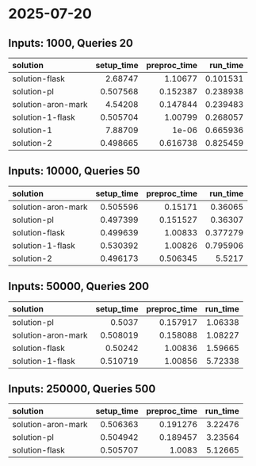 # 2025-07-20

## Inputs: 1000, Queries 20

| solution           |   setup_time |   preproc_time |   run_time |
|:-------------------|-------------:|---------------:|-----------:|
| solution-flask     |     2.68747  |       1.10677  |   0.101531 |
| solution-pl        |     0.507568 |       0.152387 |   0.238938 |
| solution-aron-mark |     4.54208  |       0.147844 |   0.239483 |
| solution-1-flask   |     0.505704 |       1.00799  |   0.268057 |
| solution-1         |     7.88709  |       1e-06    |   0.665936 |
| solution-2         |     0.498665 |       0.616738 |   0.825459 |

## Inputs: 10000, Queries 50

| solution           |   setup_time |   preproc_time |   run_time |
|:-------------------|-------------:|---------------:|-----------:|
| solution-aron-mark |     0.505596 |       0.15171  |   0.36065  |
| solution-pl        |     0.497399 |       0.151527 |   0.36307  |
| solution-flask     |     0.499639 |       1.00833  |   0.377279 |
| solution-1-flask   |     0.530392 |       1.00826  |   0.795906 |
| solution-2         |     0.496173 |       0.506345 |   5.5217   |

## Inputs: 50000, Queries 200

| solution           |   setup_time |   preproc_time |   run_time |
|:-------------------|-------------:|---------------:|-----------:|
| solution-pl        |     0.5037   |       0.157917 |    1.06338 |
| solution-aron-mark |     0.508019 |       0.158088 |    1.08227 |
| solution-flask     |     0.50242  |       1.00836  |    1.59665 |
| solution-1-flask   |     0.510719 |       1.00856  |    5.72338 |

## Inputs: 250000, Queries 500

| solution           |   setup_time |   preproc_time |   run_time |
|:-------------------|-------------:|---------------:|-----------:|
| solution-aron-mark |     0.506363 |       0.191276 |    3.22476 |
| solution-pl        |     0.504942 |       0.189457 |    3.23564 |
| solution-flask     |     0.505707 |       1.0083   |    5.12665 |